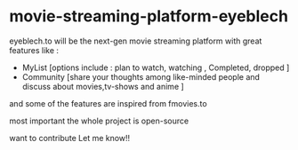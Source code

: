 # movie-streaming-platform-eyeblech

eyeblech.to will be the next-gen movie streaming platform with great features like :

- MyList [options include : plan to watch, watching , Completed, dropped ]
- Community [share your thoughts among like-minded people and discuss about movies,tv-shows and anime ]

and some of the features are inspired from fmovies.to

most important the whole project is open-source 

want to contribute Let me know!!